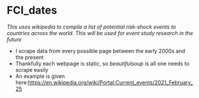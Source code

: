 # FCI_dates
*This uses wikipedia to compile a list of potential risk-shock events to countries across the world. This will be used for event study
research in the future*
* I scrape data from every possible page between the early 2000s and the present 
* Thankfully each webpage is static, so *beautifulsoup* is all one needs to scrape easily
* An example is given here:https://en.wikipedia.org/wiki/Portal:Current_events/2021_February_25 
